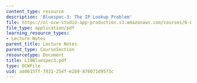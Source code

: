 ```yaml
---
content_type: resource
description: 'Bluespec-3: The IP Lookup Problem'
file: https://ol-ocw-studio-app-production.s3.amazonaws.com/courses/6-827-multithreaded-parallelism-languages-and-compilers-fall-2002/aa8615ff7831254fe2b9876071d9573c_L19Bluespec3.pdf
file_type: application/pdf
learning_resource_types:
- Lecture Notes
parent_title: Lecture Notes
parent_type: CourseSection
resourcetype: Document
title: L19Bluespec3.pdf
type: OCWFile
uid: aa8615ff-7831-254f-e2b9-876071d9573c
---
```

